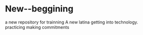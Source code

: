 # New--beggining
a new repository for trainning
A new latina getting into technology.
practicing making commitments
